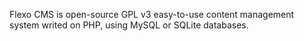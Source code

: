 Flexo CMS is open-source GPL v3 easy-to-use content management system writed on PHP, using MySQL or SQLite databases.

